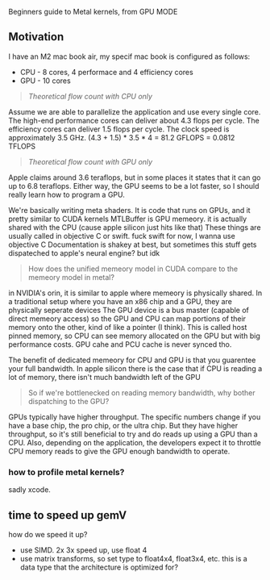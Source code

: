 Beginners guide to Metal kernels, from GPU MODE

## Motivation

I have an M2 mac book air, my specif mac book is configured as follows:

- CPU - 8 cores, 4 performace and 4 efficiency cores
- GPU - 10 cores

> _Theoretical flow count with CPU only_

Assume we are able to parallelize the application and use every single core.
The high-end performance cores can deliver about 4.3 flops per cycle.
The efficiency cores can deliver 1.5 flops per cycle. The clock speed is approximately
3.5 GHz.
(4.3 + 1.5) * 3.5 * 4 = 81.2 GFLOPS = 0.0812 TFLOPS

> _Theoretical flow count with GPU only_

Apple claims around 3.6 teraflops, but in some places it states that it can go up to 6.8 teraflops. Either way, the GPU seems to be a lot faster, so I should really learn how to program a GPU.

We're basically writing meta shaders. It is code that runs on GPUs, and it pretty similar to CUDA kernels
MTLBuffer is GPU memeory. it is actually shared with the CPU (cause apple silicon just hits like that)
These things are usually called in objective C or swift. fuck swift for now, I wanna use objective C
Documentation is shakey at best, but sometimes this stuff gets dispateched to apple's neural engine? but idk

> How does the unified memeory model in CUDA compare to the memeory model in metal?

in NVIDIA's orin, it is similar to apple where memeory is physically shared. In a traditional setup where you have an x86 chip and a GPU, they are physically seperate devices
The GPU device is a bus master (capable of direct memeory access) so the GPU and CPU can map portions of their memory onto the other, kind of like a pointer (I think).
This is called host pinned memory, so CPU can see memory allocated on the GPU but with big performance costs. GPU cahe and PCU cache is never synced tho.

The benefit of dedicated memeory for CPU and GPU is that you guarentee your full bandwidth. In apple silicon there is the case that if CPU is reading a lot of memory, there isn't much bandwidth left of the GPU

> So if we're bottlenecked on reading memory bandwidth, why bother dispatching to the GPU?

GPUs typically have higher throughput. The specific numbers change if you have a base chip, the pro chip, or the ultra chip. But they have higher throughput, so it's still beneficial to try and do reads up using a GPU than a CPU.
Also, depending on the application, the developers expect it to throttle CPU memory reads to give the GPU enough bandwidth to operate.

### how to profile metal kernels?

sadly xcode.

## time to speed up gemV

how do we speed it up?
- use SIMD. 2x 3x speed up, use float 4
- use matrix transforms, so set type to float4x4, float3x4, etc. this is a data type that the architecture is optimized for?
